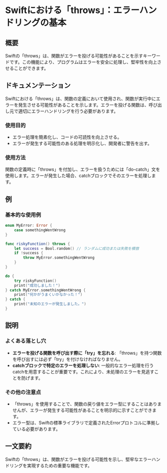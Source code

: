 <!--
Meta Description: # Swiftにおける「throws」：エラーハンドリングの基本 ## 概要 Swiftの「throws」は、関数がエラーを投げる可能性があることを示すキーワードです。この機能により、プログラムはエラーを安全に処理し、堅牢性を向上させることができます。 ## ドキュメンテーション Swiftにおける...
Meta Keywords: throws, catch, myerror, somethingwentwrong, try
-->

# Swiftにおける「throws」：エラーハンドリングの基本

## 概要
Swiftの「throws」は、関数がエラーを投げる可能性があることを示すキーワードです。この機能により、プログラムはエラーを安全に処理し、堅牢性を向上させることができます。

## ドキュメンテーション
Swiftにおける「throws」は、関数の定義において使用され、関数が実行中にエラーを発生させる可能性があることを示します。エラーを投げる関数は、呼び出し元で適切にエラーハンドリングを行う必要があります。

### 使用目的
- エラー処理を簡素化し、コードの可読性を向上させる。
- エラーが発生する可能性のある処理を明示化し、開発者に警告を出す。

### 使用方法
関数の定義時に「throws」を付加し、エラーを扱うためには「do-catch」文を使用します。エラーが発生した場合、catchブロックでそのエラーを処理します。

## 例
### 基本的な使用例
```swift
enum MyError: Error {
    case somethingWentWrong
}

func riskyFunction() throws {
    let success = Bool.random() // ランダムに成功または失敗を模倣
    if !success {
        throw MyError.somethingWentWrong
    }
}

do {
    try riskyFunction()
    print("成功しました！")
} catch MyError.somethingWentWrong {
    print("何かがうまくいかなかった！")
} catch {
    print("未知のエラーが発生しました。")
}
```

## 説明
### よくある落とし穴
- **エラーを投げる関数を呼び出す際に「try」を忘れる**: 「throws」を持つ関数を呼び出すには必ず「try」を付けなければなりません。
- **catchブロックで特定のエラーを処理しない**: 一般的なエラー処理を行うcatchを用意することが重要です。これにより、未処理のエラーを見逃すことを防げます。

### その他の注意点
- 「throws」を使用することで、関数の戻り値をエラー型にすることはありませんが、エラーが発生する可能性があることを明示的に示すことができます。
- エラー型は、Swiftの標準ライブラリで定義されたErrorプロトコルに準拠している必要があります。

## 一文要約
Swiftの「throws」は、関数がエラーを投げる可能性を示し、堅牢なエラーハンドリングを実現するための重要な機能です。
